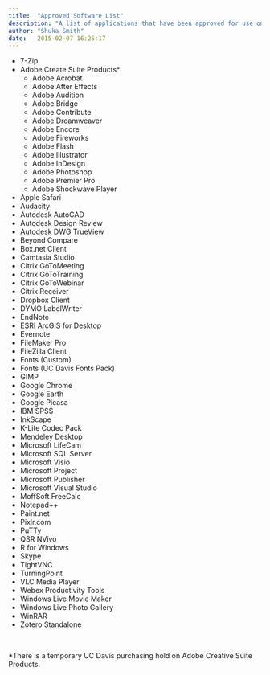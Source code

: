 ```yaml
---
title:  "Approved Software List"
description: "A list of applications that have been approved for use on Dean's Office computers. Installation of other software is at the discretion of the Director of Information Technology for the purpose of maintaining system stability, security, and legal compliance."
author: "Shuka Smith"
date:   2015-02-07 16:25:17
---
```

<ul>
	<li>7-Zip</li>
<li>Adobe Create Suite Products*
	<ul>
		<li>Adobe Acrobat</li>
		<li>Adobe After Effects</li>
		<li>Adobe Audition</li>
		<li>Adobe Bridge</li>
		<li>Adobe Contribute</li>
		<li>Adobe Dreamweaver</li>
		<li>Adobe Encore</li>
		<li>Adobe Fireworks</li>
		<li>Adobe Flash</li>
		<li>Adobe Illustrator</li>
		<li>Adobe InDesign</li>
		<li>Adobe Photoshop</li>
		<li>Adobe Premier Pro</li>
		<li>Adobe Shockwave Player</li>
	</ul>
</li>
<li>Apple Safari</li>
<li>Audacity</li>
<li>Autodesk AutoCAD</li>
<li>Autodesk Design Review</li>
<li>Autodesk DWG TrueView</li>
<li>Beyond Compare</li>
<li>Box.net Client</li>
<li>Camtasia Studio</li>
<li>Citrix GoToMeeting</li>
<li>Citrix GoToTraining</li>
<li>Citrix GoToWebinar</li>
<li>Citrix Receiver</li>
<li>Dropbox Client</li>
<li>DYMO LabelWriter</li>
<li>EndNote</li>
<li>ESRI ArcGIS for Desktop</li>
<li>Evernote</li>
<li>FileMaker Pro</li>
<li>FileZilla Client</li>
<li>Fonts (Custom)</li>
<li>Fonts (UC Davis Fonts Pack)</li>
<li>GIMP</li>
<li>Google Chrome</li>
<li>Google Earth</li>
<li>Google Picasa</li>
<li>IBM SPSS</li>
<li>InkScape</li>
<li>K-Lite Codec Pack</li>
<li>Mendeley Desktop</li>
<li>Microsoft LifeCam</li>
<li>Microsoft SQL Server</li>
<li>Microsoft Visio</li>
<li>Microsoft Project</li>
<li>Microsoft Publisher</li>
<li>Microsoft Visual Studio</li>
<li>MoffSoft FreeCalc</li>
<li>Notepad++</li>
<li>Paint.net</li>
<li>Pixlr.com</li>
<li>PuTTy</li>
<li>QSR NVivo</li>
<li>R for Windows</li>
<li>Skype</li>
<li>TightVNC</li>
<li>TurningPoint</li>
<li>VLC Media Player</li>
<li>Webex Productivity Tools</li>
<li>Windows Live Movie Maker</li>
<li>Windows Live Photo Gallery</li>
<li>WinRAR</li>
<li>Zotero Standalone</li>
</ul>
<br>
<p>*There is a temporary UC Davis purchasing hold on Adobe Creative Suite
Products.</p>
